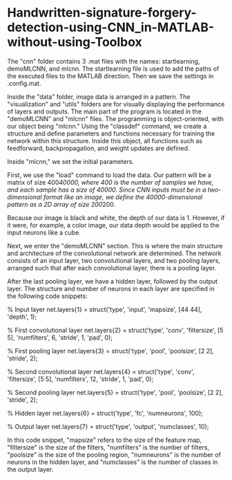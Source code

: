 # Handwritten-signature-forgery-detection-using-CNN_in-MATLAB-without-using-Toolbox
The "cnn" folder contains 3 .mat files with the names: startlearning, demoMLCNN, and mlcnn. The startlearning file is used to add the paths of the executed files to the MATLAB direction. Then we save the settings in .config.mat.

Inside the "data" folder, image data is arranged in a pattern. The "visualization" and "utils" folders are for visually displaying the performance of layers and outputs. The main part of the program is located in the "demoMLCNN" and "mlcnn" files. The programming is object-oriented, with our object being "mlcnn." Using the "classdef" command, we create a structure and define parameters and functions necessary for training the network within this structure. Inside this object, all functions such as feedforward, backpropagation, and weight updates are defined.


Inside "mlcnn," we set the initial parameters.

First, we use the "load" command to load the data. Our pattern will be a matrix of size 400*40000, where 400 is the number of samples we have, and each sample has a size of 40000. Since CNN inputs must be in a two-dimensional format like an image, we define the 40000-dimensional pattern as a 2D array of size 200*200.

Because our image is black and white, the depth of our data is 1. However, if it were, for example, a color image, our data depth would be applied to the input neurons like a cube.

Next, we enter the "demoMLCNN" section. This is where the main structure and architecture of the convolutional network are determined. The network consists of an input layer, two convolutional layers, and two pooling layers, arranged such that after each convolutional layer, there is a pooling layer.

After the last pooling layer, we have a hidden layer, followed by the output layer. The structure and number of neurons in each layer are specified in the following code snippets:

% Input layer
net.layers{1} = struct('type', 'input', 'mapsize', [44 44], 'depth', 1);

% First convolutional layer
net.layers{2} = struct('type', 'conv', 'filtersize', [5 5], 'numfilters', 6, 'stride', 1, 'pad', 0);

% First pooling layer
net.layers{3} = struct('type', 'pool', 'poolsize', [2 2], 'stride', 2);

% Second convolutional layer
net.layers{4} = struct('type', 'conv', 'filtersize', [5 5], 'numfilters', 12, 'stride', 1, 'pad', 0);

% Second pooling layer
net.layers{5} = struct('type', 'pool', 'poolsize', [2 2], 'stride', 2);

% Hidden layer
net.layers{6} = struct('type', 'fc', 'numneurons', 100);

% Output layer
net.layers{7} = struct('type', 'output', 'numclasses', 10);

In this code snippet, "mapsize" refers to the size of the feature map, "filtersize" is the size of the filters, "numfilters" is the number of filters, "poolsize" is the size of the pooling region, "numneurons" is the number of neurons in the hidden layer, and "numclasses" is the number of classes in the output layer.

